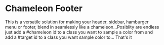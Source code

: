 # Chameleon Footer 

This  is a versatile solution for making your header, sidebar, hamburger menu or footer, blend in seamlessly like a chameleon...Posiblity are endless 
just add a #chameleon id to a class you want to sample a color from and add  a  #target id to a class you want sample color to... 
That's it  
